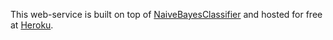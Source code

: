 This web-service is built on top of [NaiveBayesClassifier](http://github.com/hadimichael/NaiveBayesClassifier) and hosted for free at [Heroku](http://www.heroku.com).